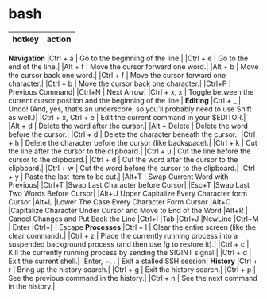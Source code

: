 bash
====

| hotkey |action | 	
|---|---|
**Navigation**
|Ctrl + a	| Go to the beginning of the line.| 
|Ctrl + e	| 	Go to the end of the line.| 
|Alt + f		| Move the cursor forward one word.| 
|Alt + b		| Move the cursor back one word.| 
|Ctrl + f		| Move the cursor forward one character.| 
|Ctrl + b		| Move the cursor back one character.| 
|Ctrl+P |	Previous Command|
|Ctrl+N |	Next Arrow|
|Ctrl + x, x		| Toggle between the current cursor position and the beginning of the line.| 
**Editing**
|Ctrl + _		| Undo! (And, yes, that’s an underscore, so you’ll probably need to use Shift as well.)| 
|Ctrl + x, Ctrl + e		| Edit the current command in your $EDITOR.| 
|Alt + d		| Delete the word after the cursor.| 
|Alt + Delete		| Delete the word before the cursor.| 
|Ctrl + d	| Delete the character beneath the cursor.| 
|Ctrl + h	| Delete the character before the cursor (like backspace).| 
|Ctrl + k	| Cut the line after the cursor to the clipboard.| 
|Ctrl + u	| Cut the line before the cursor to the clipboard.| 
|Ctrl + d	| Cut the word after the cursor to the clipboard.| 
|Ctrl + w	| Cut the word before the cursor to the clipboard.| 
|Ctrl + y	| Paste the last item to be cut.| 
|Alt+T |	Swap Current Word with Previous|
|Ctrl+T 	|Swap Last Character before Cursor|
|Esc+T 	|Swap Last Two Words Before Cursor|
|Alt+U 	Upper Capitalize Every Character form Cursor
|Alt+L 	|Lower The Case Every Character Form Cursor
|Alt+C 	|Capitalize Character Under Cursor and Move to End of the Word
|Alt+R |	Cancel Changes and Put Back the Line
|Ctrl+I 	|Tab
|Ctrl+J 	|NewLine
|Ctrl+M |	Enter
|Ctrl+[ |	Escape
**Processes**
|Ctrl + l	| Clear the entire screen (like the clear command).| 
|Ctrl + z	| Place the currently running process into a suspended background process (and then use fg to restore it).| 
|Ctrl + c	| Kill the currently running process by sending the SIGINT signal.| 
|Ctrl + d	| Exit the current shell.| 
|Enter, ~, .	| Exit a stalled SSH session| 
**History**
|Ctrl + r	| Bring up the history search.| 
|Ctrl + g	| Exit the history search.| 
|Ctrl + p	| See the previous command in the history.| 
|Ctrl + n	| See the next command in the history.| 
